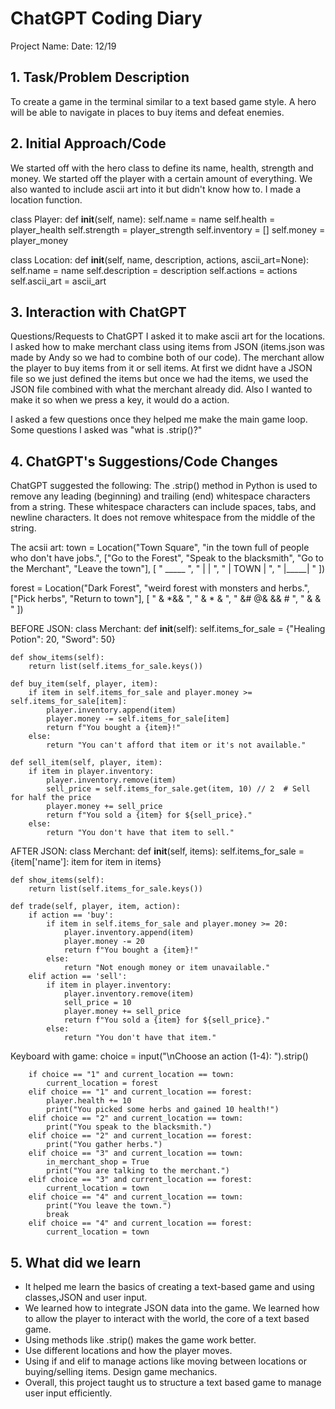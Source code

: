# ChatGPT Coding Diary
Project Name: 
Date: 12/19

## 1. Task/Problem Description
To create a game in the terminal similar to a text based game style. A hero will be able to navigate in places to buy items and defeat enemies.

## 2. Initial Approach/Code
We started off with the hero class to define its name, health, strength and money. We started off the player with a certain amount of everything. We also wanted to include ascii art into it but didn't know how to. I made a location function.

class Player:
    def __init__(self, name):
        self.name = name
        self.health = player_health
        self.strength = player_strength
        self.inventory = []
        self.money = player_money

class Location:
    def __init__(self, name, description, actions, ascii_art=None):
        self.name = name
        self.description = description
        self.actions = actions
        self.ascii_art = ascii_art

## 3. Interaction with ChatGPT
Questions/Requests to ChatGPT
I asked it to make ascii art for the locations. I asked how to make merchant class using items from JSON (items.json was made by Andy so we had to combine both of our code). The merchant allow the player to buy items from it or sell items. At first we didnt have a JSON file so we just defined the items but once we had the items, we used the JSON file combined with what the merchant already did. Also I wanted to make it so when we press a key, it would do a action.

I asked a few questions once they helped me make the main game loop. Some questions I asked was "what is .strip()?" 

## 4. ChatGPT's Suggestions/Code Changes
ChatGPT suggested the following:
The .strip() method in Python is used to remove any leading (beginning) and trailing (end) whitespace characters from a string. These whitespace characters can include spaces, tabs, and newline characters. It does not remove whitespace from the middle of the string.

The acsii art:
town = Location("Town Square", "in the town full of people who don't have jobs.", ["Go to the Forest", "Speak to the blacksmith", "Go to the Merchant", "Leave the town"], [
    "  _____  ", " |     | ", " | TOWN | ", " |_____| "
])

forest = Location("Dark Forest", "weird forest with monsters and herbs.", ["Pick herbs", "Return to town"], [
    "   & *&&   ", "  &  * &  ", " &#  @&  && #  ", "  &   &  "
])

BEFORE JSON:
class Merchant:
    def __init__(self):
        self.items_for_sale = {"Healing Potion": 20, "Sword": 50}

    def show_items(self):
        return list(self.items_for_sale.keys())

    def buy_item(self, player, item):
        if item in self.items_for_sale and player.money >= self.items_for_sale[item]:
            player.inventory.append(item)
            player.money -= self.items_for_sale[item]
            return f"You bought a {item}!"
        else:
            return "You can't afford that item or it's not available."

    def sell_item(self, player, item):
        if item in player.inventory:
            player.inventory.remove(item)
            sell_price = self.items_for_sale.get(item, 10) // 2  # Sell for half the price
            player.money += sell_price
            return f"You sold a {item} for ${sell_price}."
        else:
            return "You don't have that item to sell."
AFTER JSON:
class Merchant:
    def __init__(self, items):
        self.items_for_sale = {item['name']: item for item in items}

    def show_items(self):
        return list(self.items_for_sale.keys())

    def trade(self, player, item, action):
        if action == 'buy':
            if item in self.items_for_sale and player.money >= 20: 
                player.inventory.append(item)
                player.money -= 20  
                return f"You bought a {item}!"
            else:
                return "Not enough money or item unavailable."
        elif action == 'sell':
            if item in player.inventory:
                player.inventory.remove(item)
                sell_price = 10  
                player.money += sell_price
                return f"You sold a {item} for ${sell_price}."
            else:
                return "You don't have that item."

Keyboard with game:
        choice = input("\nChoose an action (1-4): ").strip()

        if choice == "1" and current_location == town:
            current_location = forest
        elif choice == "1" and current_location == forest:
            player.health += 10
            print("You picked some herbs and gained 10 health!")
        elif choice == "2" and current_location == town:
            print("You speak to the blacksmith.")
        elif choice == "2" and current_location == forest:
            print("You gather herbs.")
        elif choice == "3" and current_location == town:
            in_merchant_shop = True
            print("You are talking to the merchant.")
        elif choice == "3" and current_location == forest:
            current_location = town
        elif choice == "4" and current_location == town:
            print("You leave the town.")
            break
        elif choice == "4" and current_location == forest:
            current_location = town

## 5. What did we learn
- It helped me learn the basics of creating a text-based game and using classes,JSON and user input. 
- We learned how to integrate JSON data into the game. We learned how to allow the player to interact with the world, the core of a text based game. 
- Using methods like .strip() makes the game work better. 
- Use different locations and how the player moves. 
- Using if and elif to manage actions like moving between locations or buying/selling items. Design game mechanics. 
- Overall, this project taught us to structure a text based game to manage user input efficiently. 